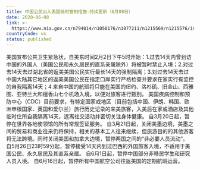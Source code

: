 ```yaml
---
title: 中国公民出入美国临时管制措施-持续更新（6月08日）
date: 2020-06-08
link: >-
  https://www.nia.gov.cn/n794014/n1050176/n1077211/n1215569/n1215576/index.html
countryCode: us
status: published
---
```

美国宣布公共卫生紧急状，自美东时间2月2日下午5时开始：1.过去14天内曾到访中国的外国人（美国公民和永久居民的直系亲属除外）将被暂时禁止入境；2.对过去14天去过湖北省的返美美国公民实行最长14天的强制隔离；3.对过去14天去过中国大陆其它地区的返美美国公民在指定口岸实行严格检查并要求在家实行有监控的自我隔离14天；4.来自中国的航班将只能在美国的纽约、洛杉矶、旧金山、西雅图、亚特兰大和檀香山七个机场入境，以便对旅客进行甄别。
美国疾病控制和预防中心（CDC）目前要求，有特定国家或地区（目前包括中国、伊朗、韩国、欧洲申根国家、英国和爱尔兰）旅行历史记录的来美旅客，入美后在家或酒店及其他临时住所自我隔离14天，远离社交活动并密切关注身体健康。
自3月20日起，暂停在世界各地使领馆的所有常规签证服务。
自3月21日起，关闭美墨边境，美墨之间的贸易和商业往来仍将保持，相关的基本工人往来继续，但旅游目的的其他游客将无法跨境。同时关闭美国和加拿大边境，暂停两国之间的“非必要人员流动”。
自5月26日23时59分起，暂停接受14天内到过巴西的外国旅客入境，不适用于美国公民、永久居民及其直系亲属。
自6月1日起，暂停中国部分非移民学生和研究人员入境。
自6月16日起，暂停所有中国航空公司往返美国的定期航班运营。